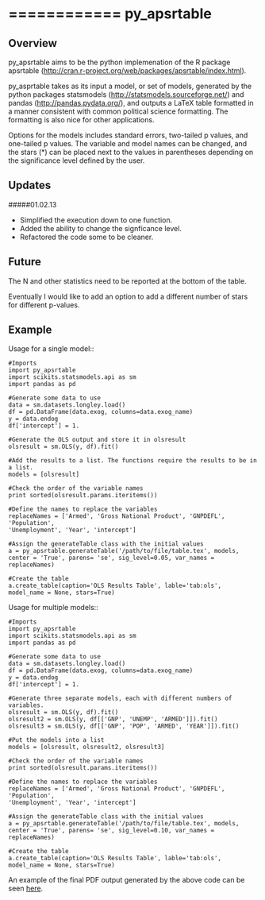 ============
py_apsrtable
============

Overview
--------

py_apsrtable aims to be the python implemenation of the R package apsrtable
(http://cran.r-project.org/web/packages/apsrtable/index.html).

py_asprtable takes as its input a model, or set of models, generated by the 
python packages statsmodels (http://statsmodels.sourceforge.net/) and pandas
(http://pandas.pydata.org/), and outputs a LaTeX table formatted in a manner
consistent with common political science formatting.
The formatting is also nice for other applications. 

Options for the models includes standard errors, two-tailed p values, and 
one-tailed p values. The variable and model names can be changed, and the stars
(*) can be placed next to the values in parentheses depending on the
significance level defined by the user. 

Updates
-------

#####01.02.13

- Simplified the execution down to one function.
- Added the ability to change the signficance level.
- Refactored the code some to be cleaner. 

Future
------

The N and other statistics need to be reported at the bottom of the table.

Eventually I would like to add an option to add a different number of stars for
different p-values. 

Example
-------

Usage for a single model::
    
    #Imports
    import py_apsrtable
    import scikits.statsmodels.api as sm
    import pandas as pd

    #Generate some data to use
    data = sm.datasets.longley.load()
    df = pd.DataFrame(data.exog, columns=data.exog_name)
    y = data.endog
    df['intercept'] = 1.

    #Generate the OLS output and store it in olsresult
    olsresult = sm.OLS(y, df).fit()

    #Add the results to a list. The functions require the results to be in a list.
    models = [olsresult]

    #Check the order of the variable names
    print sorted(olsresult.params.iteritems())

    #Define the names to replace the variables
    replaceNames = ['Armed', 'Gross National Product', 'GNPDEFL', 'Population', 
    'Unemployment', 'Year', 'intercept']

    #Assign the generateTable class with the initial values
    a = py_apsrtable.generateTable('/path/to/file/table.tex', models, 
    center = 'True', parens= 'se', sig_level=0.05, var_names = replaceNames)

    #Create the table
    a.create_table(caption='OLS Results Table', lable='tab:ols', model_name = None, stars=True)

Usage for multiple models::

    #Imports
    import py_apsrtable
    import scikits.statsmodels.api as sm
    import pandas as pd

    #Generate some data to use
    data = sm.datasets.longley.load()
    df = pd.DataFrame(data.exog, columns=data.exog_name)
    y = data.endog
    df['intercept'] = 1.

    #Generate three separate models, each with different numbers of variables. 
    olsresult = sm.OLS(y, df).fit()
    olsresult2 = sm.OLS(y, df[['GNP', 'UNEMP', 'ARMED']]).fit()
    olsresult3 = sm.OLS(y, df[['GNP', 'POP', 'ARMED', 'YEAR']]).fit()

    #Put the models into a list
    models = [olsresult, olsresult2, olsresult3]

    #Check the order of the variable names
    print sorted(olsresult.params.iteritems())

    #Define the names to replace the variables
    replaceNames = ['Armed', 'Gross National Product', 'GNPDEFL', 'Population', 
    'Unemployment', 'Year', 'intercept']

    #Assign the generateTable class with the initial values
    a = py_apsrtable.generateTable('/path/to/file/table.tex', models, center = 'True', parens= 'se', sig_level=0.10, var_names = replaceNames)

    #Create the table
    a.create_table(caption='OLS Results Table', lable='tab:ols', model_name = None, stars=True)

An example of the final PDF output generated by the above code can be seen 
[here](http://johnbeieler.org/code/downloads/example.pdf).

